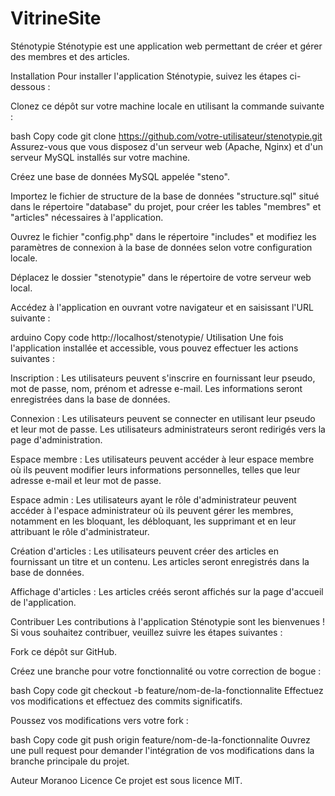# VitrineSite

Sténotypie
Sténotypie est une application web permettant de créer et gérer des membres et des articles.

Installation
Pour installer l'application Sténotypie, suivez les étapes ci-dessous :

Clonez ce dépôt sur votre machine locale en utilisant la commande suivante :

bash
Copy code
git clone https://github.com/votre-utilisateur/stenotypie.git
Assurez-vous que vous disposez d'un serveur web (Apache, Nginx) et d'un serveur MySQL installés sur votre machine.

Créez une base de données MySQL appelée "steno".

Importez le fichier de structure de la base de données "structure.sql" situé dans le répertoire "database" du projet, pour créer les tables "membres" et "articles" nécessaires à l'application.

Ouvrez le fichier "config.php" dans le répertoire "includes" et modifiez les paramètres de connexion à la base de données selon votre configuration locale.

Déplacez le dossier "stenotypie" dans le répertoire de votre serveur web local.

Accédez à l'application en ouvrant votre navigateur et en saisissant l'URL suivante :

arduino
Copy code
http://localhost/stenotypie/
Utilisation
Une fois l'application installée et accessible, vous pouvez effectuer les actions suivantes :

Inscription : Les utilisateurs peuvent s'inscrire en fournissant leur pseudo, mot de passe, nom, prénom et adresse e-mail. Les informations seront enregistrées dans la base de données.

Connexion : Les utilisateurs peuvent se connecter en utilisant leur pseudo et leur mot de passe. Les utilisateurs administrateurs seront redirigés vers la page d'administration.

Espace membre : Les utilisateurs peuvent accéder à leur espace membre où ils peuvent modifier leurs informations personnelles, telles que leur adresse e-mail et leur mot de passe.

Espace admin : Les utilisateurs ayant le rôle d'administrateur peuvent accéder à l'espace administrateur où ils peuvent gérer les membres, notamment en les bloquant, les débloquant, les supprimant et en leur attribuant le rôle d'administrateur.

Création d'articles : Les utilisateurs peuvent créer des articles en fournissant un titre et un contenu. Les articles seront enregistrés dans la base de données.

Affichage d'articles : Les articles créés seront affichés sur la page d'accueil de l'application.

Contribuer
Les contributions à l'application Sténotypie sont les bienvenues ! Si vous souhaitez contribuer, veuillez suivre les étapes suivantes :

Fork ce dépôt sur GitHub.

Créez une branche pour votre fonctionnalité ou votre correction de bogue :

bash
Copy code
git checkout -b feature/nom-de-la-fonctionnalite
Effectuez vos modifications et effectuez des commits significatifs.

Poussez vos modifications vers votre fork :

bash
Copy code
git push origin feature/nom-de-la-fonctionnalite
Ouvrez une pull request pour demander l'intégration de vos modifications dans la branche principale du projet.

Auteur
Moranoo
Licence
Ce projet est sous licence MIT.
